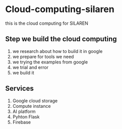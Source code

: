# Cloud-computing-silaren
this is the cloud computing for SILAREN

## Step we build the cloud computing
1. we research about how to build it in google
2. we prepare for tools we need
3. we trying the examples from google
4. we trial and error 
5. we build it

## Services 
1. Google cloud storage
2. Compute instance
3. AI platform 
4. Pyhton Flask
5. Firebase
